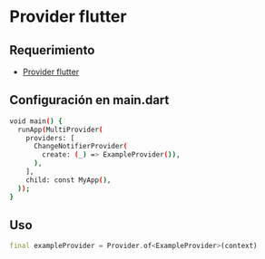 # Provider flutter

## Requerimiento
- [Provider flutter](https://pub.dev/packages/provider)

## Configuración en main.dart

```sh
void main() {
  runApp(MultiProvider(
    providers: [
      ChangeNotifierProvider(
        create: (_) => ExampleProvider()),
      ),
    ],
    child: const MyApp(),
  ));
}
```

## Uso

```dart
final exampleProvider = Provider.of<ExampleProvider>(context)
```
